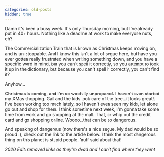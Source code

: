 ```yaml
---
categories: old-posts
hidden: true
---
```


Damn it's been a busy week. It's only Thursday morning, but I've already put in 40+ hours. Nothing like a deadline at work to make everyone nuts, eh?

The Commercialization Train that is known as Christmas keeps moving on, and is un-stoppable. And I know this isn't a lot of segue here, but have you ever gotten really frustrated when writing something down, and you have a specific word in mind, but you can't spell it correctly, so you attempt to look it up in the dictionary, but because you can't spell it correctly, you can't find it?
<!--more-->
Anyhow...

Christmas is coming, and I'm so woefully unprepared. I haven't even started my XMas shopping. Gail and the kids took care of the tree...it looks great!. I've been working too much lately, so I haven't even seen my kids, let alone go out and shop for them. I think sometime next week, I'm gonna take some time from work and go shopping at the mall. That, or whip out the credit card and go shopping online. Woooo...that can be so dangerous.

And speaking of dangerous (now there's a nice segue. My dad would be so proud :), check out the link to the article below. I think the most dangerous thing on this planet is stupid people. 'nuff said about that!

_2020 Edit: removed links as they're dead and I can't find where they went_
